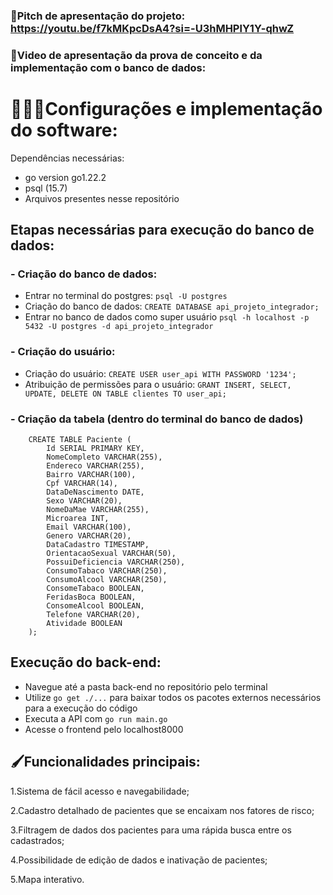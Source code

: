 ### 🦕Pitch de apresentação do projeto: https://youtu.be/f7kMKpcDsA4?si=-U3hMHPlY1Y-qhwZ

### 🦕Video de apresentação da prova de conceito e da implementação com o banco de dados:

# 👩🏼‍💻Configurações e implementação do software:
Dependências necessárias: 
- go version go1.22.2
- psql (15.7)
- Arquivos presentes nesse repositório

## Etapas necessárias para execução do banco de dados:
### - Criação do banco de dados:
  - Entrar no terminal do postgres: `psql -U postgres`
  - Criação do banco de dados:   `CREATE DATABASE api_projeto_integrador;`
  - Entrar no banco de dados como super usuário `psql -h localhost -p 5432 -U postgres -d api_projeto_integrador`
### - Criação do usuário:
  - Criação do usuário: `CREATE USER user_api WITH PASSWORD '1234';`
  - Atribuição de permissões para o usuário: `GRANT INSERT, SELECT, UPDATE, DELETE ON TABLE clientes TO user_api;`
### - Criação da tabela (dentro do terminal do banco de dados)
```
    CREATE TABLE Paciente (
        Id SERIAL PRIMARY KEY,
        NomeCompleto VARCHAR(255), 
        Endereco VARCHAR(255),
        Bairro VARCHAR(100), 
        Cpf VARCHAR(14), 
        DataDeNascimento DATE, 
        Sexo VARCHAR(20), 
        NomeDaMae VARCHAR(255), 
        Microarea INT,
        Email VARCHAR(100),
        Genero VARCHAR(20), 
        DataCadastro TIMESTAMP,
        OrientacaoSexual VARCHAR(50),
        PossuiDeficiencia VARCHAR(250),
        ConsumoTabaco VARCHAR(250),
        ConsumoAlcool VARCHAR(250), 
        ConsomeTabaco BOOLEAN,
        FeridasBoca BOOLEAN,
        ConsomeAlcool BOOLEAN,
        Telefone VARCHAR(20), 
        Atividade BOOLEAN
    );
```
## Execução do back-end:
 - Navegue até a pasta back-end no repositório pelo terminal
 - Utilize `go get ./...` para baixar todos os pacotes externos necessários para a execução do código
 - Executa a API com `go run main.go`
 - Acesse o frontend pelo localhost8000

## 🖌️Funcionalidades principais:
1.Sistema de fácil acesso e navegabilidade;

2.Cadastro detalhado de pacientes que se encaixam nos fatores de risco;

3.Filtragem de dados dos pacientes para uma rápida busca entre os cadastrados;

4.Possibilidade de edição de dados e inativação de pacientes;

5.Mapa interativo.


